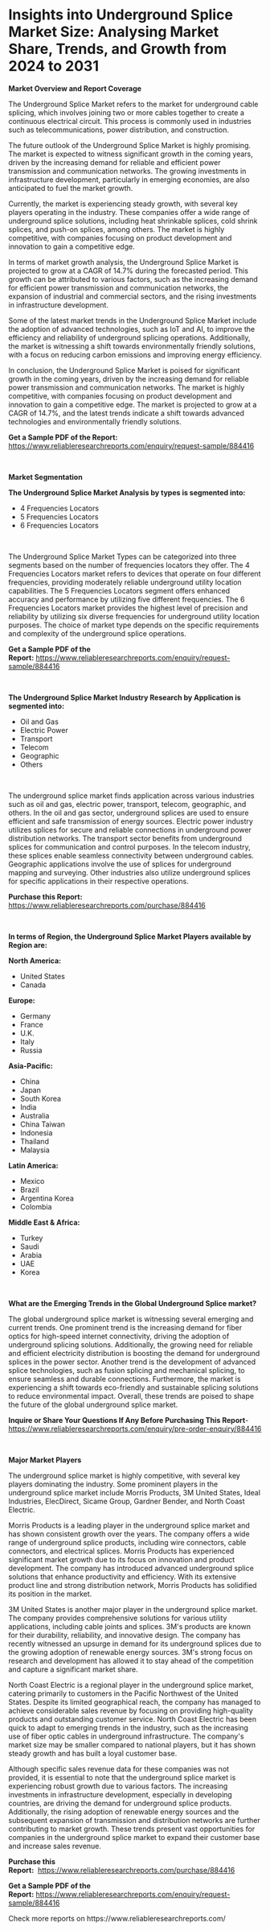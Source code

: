 <p><h1>Insights into Underground Splice Market Size: Analysing Market Share, Trends, and Growth from 2024 to 2031</h1></p><p><strong>Market Overview and Report Coverage</strong></p>
<p><p>The Underground Splice Market refers to the market for underground cable splicing, which involves joining two or more cables together to create a continuous electrical circuit. This process is commonly used in industries such as telecommunications, power distribution, and construction.</p><p>The future outlook of the Underground Splice Market is highly promising. The market is expected to witness significant growth in the coming years, driven by the increasing demand for reliable and efficient power transmission and communication networks. The growing investments in infrastructure development, particularly in emerging economies, are also anticipated to fuel the market growth.</p><p>Currently, the market is experiencing steady growth, with several key players operating in the industry. These companies offer a wide range of underground splice solutions, including heat shrinkable splices, cold shrink splices, and push-on splices, among others. The market is highly competitive, with companies focusing on product development and innovation to gain a competitive edge.</p><p>In terms of market growth analysis, the Underground Splice Market is projected to grow at a CAGR of 14.7% during the forecasted period. This growth can be attributed to various factors, such as the increasing demand for efficient power transmission and communication networks, the expansion of industrial and commercial sectors, and the rising investments in infrastructure development.</p><p>Some of the latest market trends in the Underground Splice Market include the adoption of advanced technologies, such as IoT and AI, to improve the efficiency and reliability of underground splicing operations. Additionally, the market is witnessing a shift towards environmentally friendly solutions, with a focus on reducing carbon emissions and improving energy efficiency.</p><p>In conclusion, the Underground Splice Market is poised for significant growth in the coming years, driven by the increasing demand for reliable power transmission and communication networks. The market is highly competitive, with companies focusing on product development and innovation to gain a competitive edge. The market is projected to grow at a CAGR of 14.7%, and the latest trends indicate a shift towards advanced technologies and environmentally friendly solutions.</p></p>
<p><strong>Get a Sample PDF of the Report:</strong> <a href="https://www.reliableresearchreports.com/enquiry/request-sample/884416">https://www.reliableresearchreports.com/enquiry/request-sample/884416</a></p>
<p>&nbsp;</p>
<p><strong>Market Segmentation</strong></p>
<p><strong>The Underground Splice Market Analysis by types is segmented into:</strong></p>
<p><ul><li>4 Frequencies Locators</li><li>5 Frequencies Locators</li><li>6 Frequencies Locators</li></ul></p>
<p>&nbsp;</p>
<p><p>The Underground Splice Market Types can be categorized into three segments based on the number of frequencies locators they offer. The 4 Frequencies Locators market refers to devices that operate on four different frequencies, providing moderately reliable underground utility location capabilities. The 5 Frequencies Locators segment offers enhanced accuracy and performance by utilizing five different frequencies. The 6 Frequencies Locators market provides the highest level of precision and reliability by utilizing six diverse frequencies for underground utility location purposes. The choice of market type depends on the specific requirements and complexity of the underground splice operations.</p></p>
<p><strong>Get a Sample PDF of the Report:</strong>&nbsp;<a href="https://www.reliableresearchreports.com/enquiry/request-sample/884416">https://www.reliableresearchreports.com/enquiry/request-sample/884416</a></p>
<p>&nbsp;</p>
<p><strong>The Underground Splice Market Industry Research by Application is segmented into:</strong></p>
<p><ul><li>Oil and Gas</li><li>Electric Power</li><li>Transport</li><li>Telecom</li><li>Geographic</li><li>Others</li></ul></p>
<p>&nbsp;</p>
<p><p>The underground splice market finds application across various industries such as oil and gas, electric power, transport, telecom, geographic, and others. In the oil and gas sector, underground splices are used to ensure efficient and safe transmission of energy sources. Electric power industry utilizes splices for secure and reliable connections in underground power distribution networks. The transport sector benefits from underground splices for communication and control purposes. In the telecom industry, these splices enable seamless connectivity between underground cables. Geographic applications involve the use of splices for underground mapping and surveying. Other industries also utilize underground splices for specific applications in their respective operations.</p></p>
<p><strong>Purchase this Report:</strong>&nbsp; <a href="https://www.reliableresearchreports.com/purchase/884416">https://www.reliableresearchreports.com/purchase/884416</a></p>
<p>&nbsp;</p>
<p><strong>In terms of Region, the Underground Splice Market Players available by Region are:</strong></p>
<p>
    <p> <strong> North America: </strong>
        <ul>
            <li>United States</li>
            <li>Canada</li>
        </ul>
        </p> 
    <p> <strong> Europe: </strong>
        <ul>
            <li>Germany</li>
            <li>France</li>
            <li>U.K.</li>
            <li>Italy</li>
            <li>Russia</li>
        </ul>
        </p> 
    <p> <strong> Asia-Pacific: </strong>
        <ul>
            <li>China</li>
            <li>Japan</li>
            <li>South Korea</li>
            <li>India</li>
            <li>Australia</li>
            <li>China Taiwan</li>
            <li>Indonesia</li>
            <li>Thailand</li>
            <li>Malaysia</li>
        </ul>
        </p> 
    <p> <strong> Latin America: </strong>
        <ul>
            <li>Mexico</li>
            <li>Brazil</li>
            <li>Argentina Korea</li>
            <li>Colombia</li>
        </ul>
        </p> 
    <p> <strong> Middle East & Africa: </strong>
        <ul>
            <li>Turkey</li>
            <li>Saudi</li>
            <li>Arabia</li>
            <li>UAE</li>
            <li>Korea</li>
        </ul>
    </p>
    </p>
<p>&nbsp;</p>
<p><strong>What are the Emerging Trends in the Global Underground Splice market?</strong></p>
<p><p>The global underground splice market is witnessing several emerging and current trends. One prominent trend is the increasing demand for fiber optics for high-speed internet connectivity, driving the adoption of underground splicing solutions. Additionally, the growing need for reliable and efficient electricity distribution is boosting the demand for underground splices in the power sector. Another trend is the development of advanced splice technologies, such as fusion splicing and mechanical splicing, to ensure seamless and durable connections. Furthermore, the market is experiencing a shift towards eco-friendly and sustainable splicing solutions to reduce environmental impact. Overall, these trends are poised to shape the future of the global underground splice market.</p></p>
<p><strong>Inquire or Share Your Questions If Any Before Purchasing This Report</strong>- <a href="https://www.reliableresearchreports.com/enquiry/pre-order-enquiry/884416">https://www.reliableresearchreports.com/enquiry/pre-order-enquiry/884416</a></p>
<p>&nbsp;</p>
<p><strong>Major Market Players</strong></p>
<p><p>The underground splice market is highly competitive, with several key players dominating the industry. Some prominent players in the underground splice market include Morris Products, 3M United States, Ideal Industries, ElecDirect, Sicame Group, Gardner Bender, and North Coast Electric.</p><p>Morris Products is a leading player in the underground splice market and has shown consistent growth over the years. The company offers a wide range of underground splice products, including wire connectors, cable connectors, and electrical splices. Morris Products has experienced significant market growth due to its focus on innovation and product development. The company has introduced advanced underground splice solutions that enhance productivity and efficiency. With its extensive product line and strong distribution network, Morris Products has solidified its position in the market.</p><p>3M United States is another major player in the underground splice market. The company provides comprehensive solutions for various utility applications, including cable joints and splices. 3M's products are known for their durability, reliability, and innovative design. The company has recently witnessed an upsurge in demand for its underground splices due to the growing adoption of renewable energy sources. 3M's strong focus on research and development has allowed it to stay ahead of the competition and capture a significant market share.</p><p>North Coast Electric is a regional player in the underground splice market, catering primarily to customers in the Pacific Northwest of the United States. Despite its limited geographical reach, the company has managed to achieve considerable sales revenue by focusing on providing high-quality products and outstanding customer service. North Coast Electric has been quick to adapt to emerging trends in the industry, such as the increasing use of fiber optic cables in underground infrastructure. The company's market size may be smaller compared to national players, but it has shown steady growth and has built a loyal customer base.</p><p>Although specific sales revenue data for these companies was not provided, it is essential to note that the underground splice market is experiencing robust growth due to various factors. The increasing investments in infrastructure development, especially in developing countries, are driving the demand for underground splice products. Additionally, the rising adoption of renewable energy sources and the subsequent expansion of transmission and distribution networks are further contributing to market growth. These trends present vast opportunities for companies in the underground splice market to expand their customer base and increase sales revenue.</p></p>
<p><strong>Purchase this Report:</strong>&nbsp;&nbsp;<a href="https://www.reliableresearchreports.com/purchase/884416">https://www.reliableresearchreports.com/purchase/884416</a></p>
<p></p>
<p><strong>Get a Sample PDF of the Report:</strong>&nbsp;<a href="https://www.reliableresearchreports.com/enquiry/request-sample/884416">https://www.reliableresearchreports.com/enquiry/request-sample/884416</a></p>
<p>Check more reports on https://www.reliableresearchreports.com/</p>